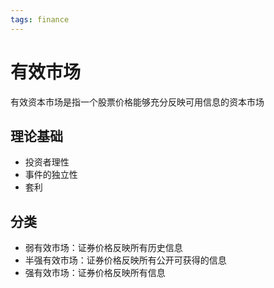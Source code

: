 ```yaml
---
tags: finance
---
```

# 有效市场

有效资本市场是指一个股票价格能够充分反映可用信息的资本市场

## 理论基础

- 投资者理性
- 事件的独立性
- 套利

## 分类

- 弱有效市场：证券价格反映所有历史信息
- 半强有效市场：证券价格反映所有公开可获得的信息
- 强有效市场：证券价格反映所有信息
